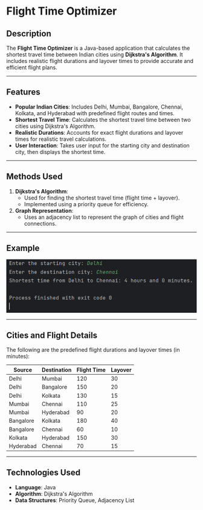 # Flight Time Optimizer

## Description
The **Flight Time Optimizer** is a Java-based application that calculates the shortest travel time between Indian cities using **Dijkstra's Algorithm**. It includes realistic flight durations and layover times to provide accurate and efficient flight plans.

---

## Features
- **Popular Indian Cities**:
  Includes Delhi, Mumbai, Bangalore, Chennai, Kolkata, and Hyderabad with predefined flight routes and times.
- **Shortest Travel Time**:
  Calculates the shortest travel time between two cities using Dijkstra's Algorithm.
- **Realistic Durations**:
  Accounts for exact flight durations and layover times for realistic travel calculations.
- **User Interaction**:
  Takes user input for the starting city and destination city, then displays the shortest time.

---

## Methods Used
1. **Dijkstra's Algorithm**:
    - Used for finding the shortest travel time (flight time + layover).
    - Implemented using a priority queue for efficiency.
2. **Graph Representation**:
    - Uses an adjacency list to represent the graph of cities and flight connections.

---
## Example

![img.png](img.png)

---

## Cities and Flight Details
The following are the predefined flight durations and layover times (in minutes):

| **Source**   | **Destination** | **Flight Time** | **Layover** |
|--------------|-----------------|-----------------|-------------|
| Delhi        | Mumbai          | 120             | 30          |
| Delhi        | Bangalore       | 150             | 20          |
| Delhi        | Kolkata         | 130             | 15          |
| Mumbai       | Chennai         | 110             | 25          |
| Mumbai       | Hyderabad       | 90              | 20          |
| Bangalore    | Kolkata         | 180             | 40          |
| Bangalore    | Chennai         | 60              | 10          |
| Kolkata      | Hyderabad       | 150             | 30          |
| Hyderabad    | Chennai         | 70              | 15          |

---

## Technologies Used
- **Language**: Java
- **Algorithm**: Dijkstra's Algorithm
- **Data Structures**: Priority Queue, Adjacency List

